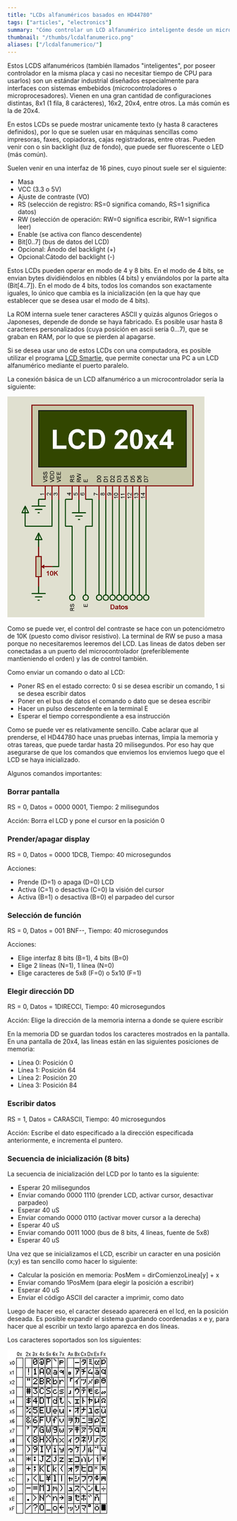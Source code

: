 ```yaml
---
title: "LCDs alfanuméricos basados en HD44780"
tags: ["articles", "electronics"]
summary: "Cómo controlar un LCD alfanumérico inteligente desde un microcontrolador. Incluye Comandos y esquemáticos."
thumbnail: "/thumbs/lcdalfanumerico.png"
aliases: ["/lcdalfanumerico/"]
---
```


Estos LCDS alfanuméricos (también llamados "inteligentes", por poseer controlador en la misma placa y casi no necesitar tiempo de CPU para usarlos) son un estándar industrial diseñados especialmente para interfaces con sistemas embebidos (microcontroladores o microprocesadores). Vienen en una gran cantidad de configuraciones distintas, 8x1 (1 fila, 8 carácteres), 16x2, 20x4, entre otros. La más común es la de 20x4.

En estos LCDs se puede mostrar unicamente texto (y hasta 8 caracteres definidos), por lo que se suelen usar en máquinas sencillas como impresoras, faxes, copiadoras, cajas registradoras, entre otras. Pueden venir con o sin backlight (luz de fondo), que puede ser fluorescente o LED (más común).

Suelen venir en una interfaz de 16 pines, cuyo pinout suele ser el siguiente:

* Masa
* VCC (3.3 o 5V)
* Ajuste de contraste (VO)
* RS (selección de registro: RS=0 significa comando, RS=1 significa datos)
* RW (selección de operación: RW=0 significa escribir, RW=1 significa leer)
* Enable (se activa con flanco descendente)
* Bit[0..7] (bus de datos del LCD)
* Opcional: Ánodo del backlight (+)
* Opcional:Cátodo del backlight (-)

Estos LCDs pueden operar en modo de 4 y 8 bits. En el modo de 4 bits, se envian bytes dividiéndolos en nibbles (4 bits) y enviándolos por la parte alta (Bit[4..7]). En el modo de 4 bits, todos los comandos son exactamente iguales, lo único que cambia es la inicialización (en la que hay que establecer que se desea usar el modo de 4 bits).

La ROM interna suele tener caracteres ASCII y quizás algunos Griegos o Japoneses, depende de donde se haya fabricado. Es posible usar hasta 8 caracteres personalizados (cuya posición en ascii sería 0...7), que se graban en RAM, por lo que se pierden al apagarse.

Si se desea usar uno de estos LCDs con una computadora, es posible utilizar el programa [LCD Smartie](http://lcdsmartie.sourceforge.net/), que permite conectar una PC a un LCD alfanumérico mediante el puerto paralelo.

La conexión básica de un LCD alfanumérico a un microcontrolador sería la siguiente:

![Conexión LCD alfanumérico HD44780](/images/lcdalfa.png)

Como se puede ver, el control del contraste se hace con un potenciómetro de 10K (puesto como divisor resistivo). La terminal de RW se puso a masa porque no necesitaremos leeremos del LCD. Las lineas de datos deben ser conectadas a un puerto del microcontrolador (preferiblemente mantieniendo el orden) y las de control también.

Como enviar un comando o dato al LCD:
	
* Poner RS en el estado correcto: 0 si se desea escribir un comando, 1 si se desea escribir datos
* Poner en el bus de datos el comando o dato que se desea escribir
* Hacer un pulso descendente en la terminal E
* Esperar el tiempo correspondiente a esa instrucción
	
Como se puede ver es relativamente sencillo. Cabe aclarar que al prenderse, el HD44780 hace unas pruebas internas, limpia la memoria y otras tareas, que puede tardar hasta 20 milisegundos. Por eso hay que asegurarse de que los comandos que enviemos los enviemos luego que el LCD se haya inicializado.

Algunos comandos importantes:

### Borrar pantalla
RS = 0, Datos = 0000 0001, Tiempo: 2 milisegundos

Acción: Borra el LCD y pone el cursor en la posición 0

### Prender/apagar display
RS = 0, Datos = 0000 1DCB, Tiempo: 40 microsegundos

Acciones: 
	
* Prende (D=1) o apaga (D=0) LCD
* Activa (C=1) o desactiva (C=0) la visión del cursor
* Activa (B=1) o desactiva (B=0) el parpadeo del cursor
	

### Selección de función
RS = 0, Datos = 001 BNF--, Tiempo: 40 microsegundos

Acciones:

* Elige interfaz 8 bits (B=1), 4 bits (B=0)
* Elige 2 líneas (N=1), 1 línea (N=0)
* Elige caracteres de 5x8 (F=0) o 5x10 (F=1)
	

### Elegir dirección DD
RS = 0, Datos = 1DIRECCI, Tiempo: 40 microsegundos

Acción: Elige la dirección de la memoria interna a donde se quiere escribir

En la memoria DD se guardan todos los caracteres mostrados en la pantalla. En una pantalla de 20x4, las lineas están en las siguientes posiciones de memoria:
	
* Línea 0: Posición 0
* Línea 1: Posición 64
* Línea 2: Posición 20
* Línea 3: Posición 84
	

### Escribir datos
RS = 1, Datos = CARASCII, Tiempo: 40 microsegundos

Acción: Escribe el dato especificado a la dirección especificada anteriormente, e incrementa el puntero.

### Secuencia de inicialización (8 bits)
La secuencia de inicialización del LCD por lo tanto es la siguiente:
	
* Esperar 20 milisegundos
* Enviar comando 0000 1110 (prender LCD, activar cursor, desactivar parpadeo)
* Esperar 40 uS
* Enviar comando 0000 0110 (activar mover cursor a la derecha)
* Esperar 40 uS
* Enviar comando 0011 1000 (bus de 8 bits, 4 líneas, fuente de 5x8)		
* Esperar 40 uS
	

Una vez que se inicializamos el LCD, escribir un caracter en una posición (x;y) es tan sencillo como hacer lo siguiente:
	
* Calcular la posición en memoria: PosMem = dirComienzoLinea[y] + x
* Enviar comando 1PosMem (para elegir la posición a escribir)
* Esperar 40 uS
* Enviar el código ASCII del caracter a imprimir, como dato
	
Luego de hacer eso, el caracter deseado aparecerá en el lcd, en la posición deseada. Es posible expandir el sistema guardando coordenadas x e y, para hacer que al escribir un texto largo aparezca en dos líneas.

Los caracteres soportados son los siguientes:

![Caracteres LCD alfanumérico HD44780](/images/lcd-font.png)
